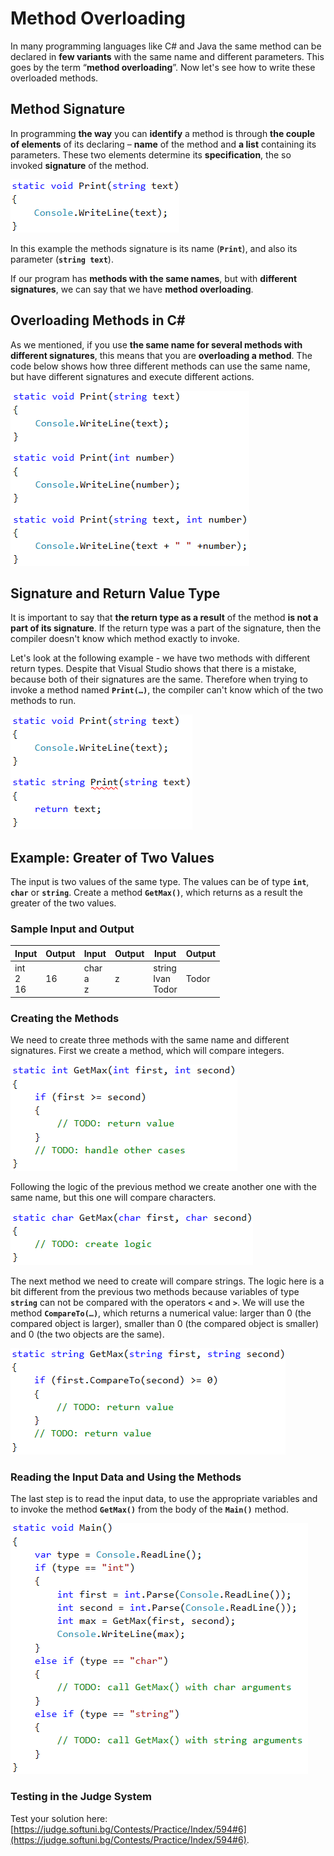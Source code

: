 # Method Overloading

In many programming languages like C# and Java the same method can be declared in **few variants** with the same name and different parameters. This goes by the term “**method overloading**”. Now let's see how to write these overloaded methods.

## Method Signature

In programming **the way** you can **identify** a method is through **the couple of elements** of its declaring – **name** of the method and **a list** containing its parameters. These two elements determine its **specification**, the so invoked **signature** of the method. 

![](/assets/chapter-10-images/16.Method-signature-01.png)

In this example the methods signature is its name (**`Print`**), and also its parameter (**`string text`**).

If our program has **methods with the same names**, but with **different signatures**, we can say that we have **method overloading**.

## Overloading Methods in C\#

As we mentioned, if you use **the same name for several methods with different signatures**, this means that you are **overloading a method**. The code below shows how three different methods can use the same name, but have different signatures and execute different actions.

![](/assets/chapter-10-images/17.Method-overloading-01.png)

## Signature and Return Value Type

It is important to say that **the return type as a result** of the method **is not a part of its signature**. If the return type was a part of the signature, then the compiler doesn't know which method exactly to invoke.

Let's look at the following example - we have two methods with different return types. Despite that Visual Studio shows that there is a mistake, because both of their signatures are the same. Therefore when trying to invoke a method named **`Print(…)`**, the compiler can't know which of the two methods to run.

![](/assets/chapter-10-images/17.Method-overloading-02.png)

## Example: Greater of Two Values

The input is two values of the same type. The values can be of type **`int`**, **`char`** or **`string`**. Create a method **`GetMax()`**, which returns as a result the greater of the two values.

### Sample Input and Output

| Input | Output | Input | Output | Input | Output |
| --- | --- | --- | --- | --- | --- |
|int<br>2<br>16|16|char<br>a<br>z|z|string<br>Ivan<br>Todor|Todor|

### Creating the Methods

We need to create three methods with the same name and different signatures. First we create a method, which will compare integers.

![](/assets/chapter-10-images/18.Greater-of-two-values-01.png)

Following the logic of the previous method we create another one with the same name, but this one will compare characters.

![](/assets/chapter-10-images/18.Greater-of-two-values-02.png)

The next method we need to create will compare strings. The logic here is a bit different from the previous two methods because variables of type **`string`** can not be compared with the operators **`<`** and **`>`**. We will use the method **`CompareTo(…)`**, which returns a numerical value: larger than 0 (the compared object is larger), smaller than 0 (the compared object is smaller) and 0 (the two objects are the same).

![](/assets/chapter-10-images/18.Greater-of-two-values-03.png)

### Reading the Input Data and Using the Methods

The last step is to read the input data, to use the appropriate variables and to invoke the method **`GetMax()`** from the body of the **`Main()`** method.

![](/assets/chapter-10-images/18.Greater-of-two-values-04.png)

### Testing in the Judge System

Test your solution here: [https://judge.softuni.bg/Contests/Practice/Index/594#6](https://judge.softuni.bg/Contests/Practice/Index/594#6).